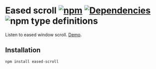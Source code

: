 # Eased scroll [![npm](https://img.shields.io/npm/v/eased-scroll.svg)](https://www.npmjs.com/package/eased-scroll) [![Dependencies](https://img.shields.io/david/FilipChalupa/eased-scroll.svg)](https://www.npmjs.com/package/eased-scroll?activeTab=dependencies) ![npm type definitions](https://img.shields.io/npm/types/eased-scroll.svg)

Listen to eased window scroll. [Demo](https://filipchalupa.cz/eased-scroll/demo.html).

## Installation

```bash
npm install eased-scroll
```
